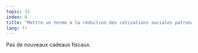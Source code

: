 ```yaml
---
topic: 11
index: 6
title: "Mettre un terme à la réduction des cotisations sociales patronales. "
lang: fr
---
```

Pas de nouveaux cadeaux fiscaux.
